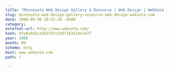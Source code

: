 ```yaml
---
title: "Minnesota Web Design Gallery & Resource | Web Design | WebSota.com"
slug: minnesota-web-design-gallery-resource-web-design-websota-com
date: 2008-09-30 10:51:36 -0500
category: 
external-url: http://www.websota.com/
hash: d7e018d2ca355f57c545f1b3124e7e77
year: 2008
month: 09
scheme: http
host: www.websota.com
path: /

---
```



